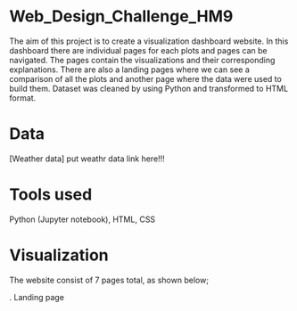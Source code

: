 # Web_Design_Challenge_HM9

The aim of this project is to create a visualization dashboard website.
In this dashboard there are individual pages for each plots and pages can be navigated. The pages contain the visualizations and their corresponding explanations. There are also a landing pages where we can see a comparison of all the plots and another page where the data were used to build them. Dataset was cleaned by using Python and transformed to HTML format.

# Data
[Weather data] put weathr data link here!!!

# Tools used
Python (Jupyter notebook), HTML, CSS

# Visualization

The website consist of 7 pages total, as shown below;

. Landing page

